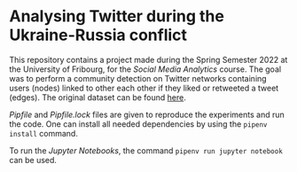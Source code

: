 # Analysing Twitter during the Ukraine-Russia conflict
This repository contains a project made during the Spring Semester 2022 at the University of Fribourg, for the *Social Media Analytics* course. The goal was to perform a community detection on Twitter networks containing users (nodes) linked to other each other if they liked or retweeted a tweet (edges). The original dataset can be found [here](https://www.kaggle.com/datasets/bwandowando/ukraine-russian-crisis-twitter-dataset-1-2-m-rows).

*Pipfile* and *Pipfile.lock* files are given to reproduce the experiments and run the code. One can install all needed dependencies by using the `pipenv install` command.

To run the *Jupyter Notebooks*, the command `pipenv run jupyter notebook` can be used.
